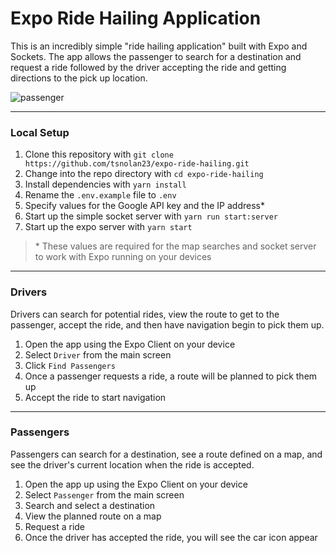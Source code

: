 # Expo Ride Hailing Application

This is an incredibly simple "ride hailing application" built with Expo and Sockets. The app allows the passenger to search for a destination and request a ride followed by the driver accepting the ride and getting directions to the pick up location.

![passenger](https://user-images.githubusercontent.com/12575994/58374728-c3071d00-7f08-11e9-8cd8-c300764e3e65.png)

---

### Local Setup

1. Clone this repository with `git clone https://github.com/tsnolan23/expo-ride-hailing.git`
1. Change into the repo directory with `cd expo-ride-hailing`
1. Install dependencies with `yarn install`
1. Rename the `.env.example` file to `.env`
1. Specify values for the Google API key and the IP address\*
1. Start up the simple socket server with `yarn run start:server`
1. Start up the expo server with `yarn start`

> \* These values are required for the map searches and socket server to work with Expo running on your devices

---

### Drivers

Drivers can search for potential rides, view the route to get to the passenger, accept the ride, and then have navigation begin to pick them up.

1. Open the app using the Expo Client on your device
1. Select `Driver` from the main screen
1. Click `Find Passengers`
1. Once a passenger requests a ride, a route will be planned to pick them up
1. Accept the ride to start navigation

---

### Passengers

Passengers can search for a destination, see a route defined on a map, and see the driver's current location when the ride is accepted.

1. Open the app up using the Expo Client on your device
1. Select `Passenger` from the main screen
1. Search and select a destination
1. View the planned route on a map
1. Request a ride
1. Once the driver has accepted the ride, you will see the car icon appear
